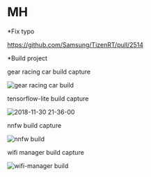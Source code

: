 # MH

  *Fix typo
  
  https://github.com/Samsung/TizenRT/pull/2514
  
  *Build project
  
  gear racing car build capture
  
  ![gear racing car build](https://user-images.githubusercontent.com/45279159/49226751-cf635f00-f42a-11e8-9605-b80f2f17eea4.png)
  
  tensorflow-lite build capture
  
  ![2018-11-30 21-36-00](https://user-images.githubusercontent.com/45279159/49289730-0b102e80-f4e8-11e8-9451-b6dd60236223.png)
  
  nnfw build capture
  
  ![nnfw build](https://user-images.githubusercontent.com/45279159/49289030-cbe0de00-f4e5-11e8-999e-bfb6a982a972.png)

  wifi manager build capture
  
  ![wifi-manager build](https://user-images.githubusercontent.com/45279159/49289088-00549a00-f4e6-11e8-94df-8053d74eb818.png)



